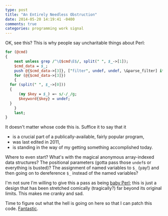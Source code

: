 ```yaml
---
type: post
title: "An Entirely Needless Obstruction"
date: 2014-05-20 14:19:41 -0400
comments: true
categories: programming work signal
---
```

OK, see this?  This is why people say uncharitable things about Perl:

```perl
for (@cmd)
{
    next unless grep /^\Q$cmd\E$/, split(" ", $_->[1]);
    $cmd_data = $_;
    push @{$cmd_data->[3]}, ["filter", undef, undef, \&parse_filter] if $_->[1] =~ /\bdescribe/;
    for (@{$cmd_data->[3]})
    {
  for (split(" ", $_->[0]))
  {
      (my $key = $_) =~ s/-/_/g;
      $keyword{$key} = undef;
  }
    }
    last;
}
```

It doesn't matter whose code this is.  Suffice it to say that it

* is a crucial part of a publically-available, fairly popular program,
* was last edited in 2011,
* is standing in the way of my getting something accomplished today.

Where to even start?  What's with the magical anonymous array-indexed data structures?  The positional parameters (gotta pass those `undef`s or everything is busted)?  The assignment of named variables to `$_` (yay!) and then going on to dereference `$_` instead of the named variables?

I'm not sure I'm willing to give this a pass as being [baby Perl](http://www.modernperlbooks.com/mt/2009/03/turning-baby-perl-into-grownup-perl.html); this is just a design that has been stretched comically (tragically?) far beyond its original limits.  This makes me cranky and sad.

Time to figure out what the hell is going on here so that I can patch this code.  [Fantastic](http://www.modernperlbooks.com/mt/2011/01/cgi-is-okay-but-bad-code-is-irresponsible.html).
